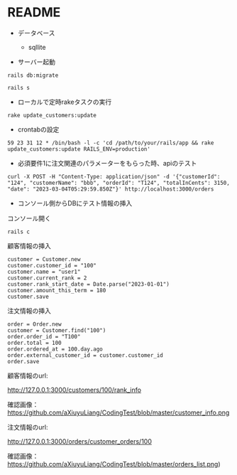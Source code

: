 # README

- データベース
  - sqllite


- サーバー起動

`rails db:migrate`

`rails s`

- ローカルで定時rakeタスクの実行

`rake update_customers:update`

- crontabの設定

`59 23 31 12 * /bin/bash -l -c 'cd /path/to/your/rails/app && rake update_customers:update RAILS_ENV=production'`

- 必須要件1に注文関連のパラメーターをもらった時、apiのテスト

`curl -X POST -H "Content-Type: application/json" -d '{"customerId": "124", "customerName": "bbb", "orderId": "T124", "totalInCents": 3150, "date": "2023-03-04T05:29:59.850Z"}' http://localhost:3000/orders`

- コンソール側からDBにテスト情報の挿入

コンソール開く

`rails c`

顧客情報の挿入
```
customer = Customer.new
customer.customer_id = "100"
customer.name = "user1"
customer.current_rank = 2
customer.rank_start_date = Date.parse("2023-01-01")
customer.amount_this_term = 180
customer.save
```

注文情報の挿入
```
order = Order.new
customer = Customer.find("100")
order.order_id = "T100"
order.total = 100
order.ordered_at = 100.day.ago 
order.external_customer_id = customer.customer_id
order.save
```

顧客情報のurl:

http://127.0.0.1:3000/customers/100/rank_info

確認画像：
https://github.com/aXiuyuLiang/CodingTest/blob/master/customer_info.png

注文情報のurl:

http://127.0.0.1:3000/orders/customer_orders/100

確認画像：
https://github.com/aXiuyuLiang/CodingTest/blob/master/orders_list.png)



